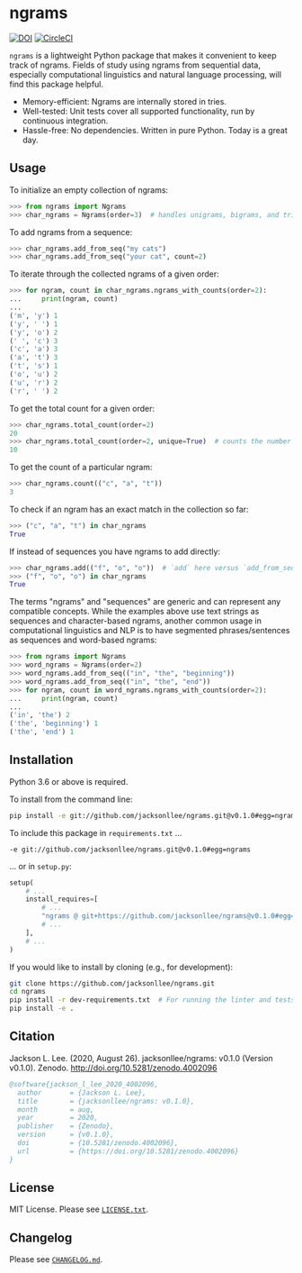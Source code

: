 # ngrams

[![DOI](https://zenodo.org/badge/290420602.svg)](https://zenodo.org/badge/latestdoi/290420602)
[![CircleCI](https://circleci.com/gh/jacksonllee/ngrams/tree/main.svg?style=svg)](https://circleci.com/gh/jacksonllee/ngrams/tree/main)

`ngrams` is a lightweight Python package that makes it convenient to
keep track of ngrams.
Fields of study using ngrams from sequential data, especially
computational linguistics and natural language processing, will find
this package helpful.

* Memory-efficient: Ngrams are internally stored in tries.
* Well-tested: Unit tests cover all supported functionality, run by continuous integration.
* Hassle-free: No dependencies. Written in pure Python. Today is a great day.

## Usage

To initialize an empty collection of ngrams:

```python
>>> from ngrams import Ngrams
>>> char_ngrams = Ngrams(order=3)  # handles unigrams, bigrams, and trigrams
```

To add ngrams from a sequence:

```python
>>> char_ngrams.add_from_seq("my cats")
>>> char_ngrams.add_from_seq("your cat", count=2)
```

To iterate through the collected ngrams of a given order:

```python
>>> for ngram, count in char_ngrams.ngrams_with_counts(order=2):
...     print(ngram, count)
...
('m', 'y') 1
('y', ' ') 1
('y', 'o') 2
(' ', 'c') 3
('c', 'a') 3
('a', 't') 3
('t', 's') 1
('o', 'u') 2
('u', 'r') 2
('r', ' ') 2
```

To get the total count for a given order:

```python
>>> char_ngrams.total_count(order=2)
20
>>> char_ngrams.total_count(order=2, unique=True)  # counts the number of unique ngrams
10
```

To get the count of a particular ngram:

```python
>>> char_ngrams.count(("c", "a", "t"))
3
```

To check if an ngram has an exact match in the collection so far:

```python
>>> ("c", "a", "t") in char_ngrams
True
```

If instead of sequences you have ngrams to add directly:

```python
>>> char_ngrams.add(("f", "o", "o"))  # `add` here versus `add_from_seq` above
>>> ("f", "o", "o") in char_ngrams
True
```

The terms "ngrams" and "sequences" are generic
and can represent any compatible concepts.
While the examples above use text strings as sequences and character-based ngrams,
another common usage in computational linguistics and NLP is to have
segmented phrases/sentences as sequences and word-based ngrams:

```python
>>> from ngrams import Ngrams
>>> word_ngrams = Ngrams(order=2)
>>> word_ngrams.add_from_seq(("in", "the", "beginning"))
>>> word_ngrams.add_from_seq(("in", "the", "end"))
>>> for ngram, count in word_ngrams.ngrams_with_counts(order=2):
...     print(ngram, count)
...
('in', 'the') 2
('the', 'beginning') 1
('the', 'end') 1
```

## Installation

Python 3.6 or above is required.

To install from the command line:

```bash
pip install -e git://github.com/jacksonllee/ngrams.git@v0.1.0#egg=ngrams
```

To include this package in `requirements.txt` ...

```
-e git://github.com/jacksonllee/ngrams.git@v0.1.0#egg=ngrams
```

... or in `setup.py`:

```python
setup(
    # ...
    install_requires=[
        # ...
        "ngrams @ git+https://github.com/jacksonllee/ngrams@v0.1.0#egg=ngrams",
        # ...
    ],
    # ...
)
```

If you would like to install by cloning (e.g., for development):

```bash
git clone https://github.com/jacksonllee/ngrams.git
cd ngrams
pip install -r dev-requirements.txt  # For running the linter and tests
pip install -e .
```

## Citation

Jackson L. Lee. (2020, August 26). jacksonllee/ngrams: v0.1.0 (Version v0.1.0). Zenodo. http://doi.org/10.5281/zenodo.4002096

```bibtex
@software{jackson_l_lee_2020_4002096,
  author       = {Jackson L. Lee},
  title        = {jacksonllee/ngrams: v0.1.0},
  month        = aug,
  year         = 2020,
  publisher    = {Zenodo},
  version      = {v0.1.0},
  doi          = {10.5281/zenodo.4002096},
  url          = {https://doi.org/10.5281/zenodo.4002096}
}
```

## License

MIT License. Please see [`LICENSE.txt`](LICENSE.txt).

## Changelog

Please see [`CHANGELOG.md`](CHANGELOG.md).
